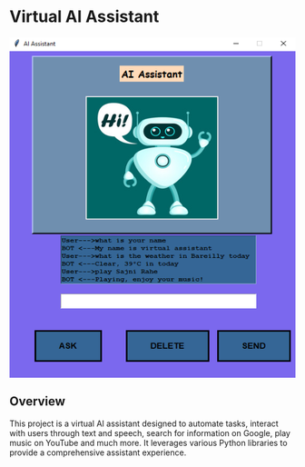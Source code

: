 # Virtual AI Assistant
<a target="blank"><img align="center" src="https://github.com/Nikki-ta/AI_assistant/blob/main/bot.png" height="600" width="1000"></a>

## Overview
This project is a virtual AI assistant designed to automate tasks, interact with users through text and speech, search for information on Google, play music on YouTube and much more. It leverages various Python libraries to provide a comprehensive assistant experience.
